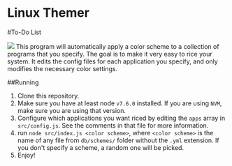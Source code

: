 # Linux Themer
#To-Do List

![](http://imgur.com/zLJu0ik)
This program will automatically apply a color scheme to a collection of programs that you specify. The goal is to make it very easy to rice 
your system. It edits the config files for each application you specify, and only modifies the necessary color settings.

##Running
1. Clone this repository.
2. Make sure you have at least node `v7.6.0` installed. If you are using `NVM`, make sure you are using that version.
3. Configure which applications you want riced by editing the `apps` array in `src/config.js`. See the comments in that file for more information.
4. run `node src/index.js <color scheme>`, where `<color scheme>` is the name of any file from `db/schemes/` folder without the `.yml` extension.
If you don't specify a scheme, a random one will be picked.
5. Enjoy!
